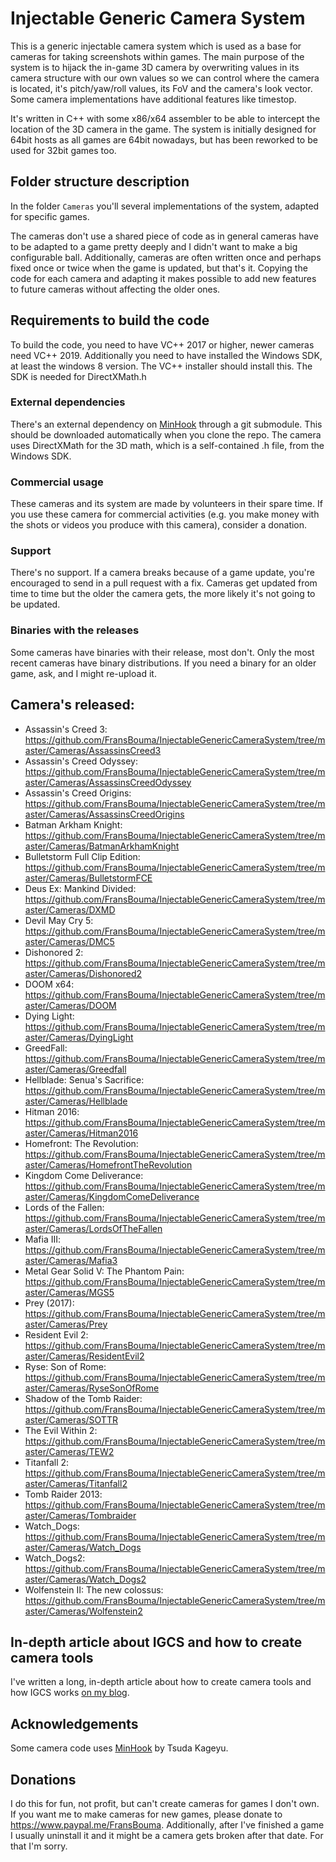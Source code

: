 Injectable Generic Camera System
============================

This is a generic injectable camera system which is used as a base for cameras for taking screenshots within games. 
The main purpose of the system is to hijack the in-game 3D camera by overwriting values in its camera structure
with our own values so we can control where the camera is located, it's pitch/yaw/roll values,
its FoV and the camera's look vector. Some camera implementations have additional features like timestop.

It's written in C++ with some x86/x64 assembler to be able to intercept the location of the 3D camera in the game. 
The system is initially designed for 64bit hosts as all games are 64bit nowadays, but has been reworked to be used for 32bit games too. 

## Folder structure description

In the folder `Cameras` you'll several implementations of the system, adapted for specific games. 

The cameras don't use a shared piece of code as in general cameras have to be adapted to a game pretty deeply and I didn't want to make a big
configurable ball. Additionally, cameras are often written once and perhaps fixed once or twice when the game is updated, but that's it. Copying
the code for each camera and adapting it makes possible to add new features to future cameras without affecting the older ones. 

## Requirements to build the code
To build the code, you need to have VC++ 2017 or higher, newer cameras need VC++ 2019. 
Additionally you need to have installed the Windows SDK, at least the windows 8 version. The VC++ installer should install this. 
The SDK is needed for DirectXMath.h

### External dependencies
There's an external dependency on [MinHook](https://github.com/TsudaKageyu/minhook) through a git submodule. This should be downloaded
automatically when you clone the repo. The camera uses DirectXMath for the 3D math, which is a self-contained .h file, from the Windows SDK. 

### Commercial usage 
These cameras and its system are made by volunteers in their spare time. If you use these camera for commercial activities 
(e.g. you make money with the shots or videos you produce with this camera), consider a donation. 

### Support
There's no support. If a camera breaks because of a game update, you're encouraged to send in a pull request with a fix. Cameras get updated from time to time
but the older the camera gets, the more likely it's not going to be updated. 

### Binaries with the releases
Some cameras have binaries with their release, most don't. Only the most recent cameras have binary distributions. If you need a binary for an older game,
ask, and I might re-upload it. 

## Camera's released: 
* Assassin's Creed 3: https://github.com/FransBouma/InjectableGenericCameraSystem/tree/master/Cameras/AssassinsCreed3
* Assassin's Creed Odyssey: https://github.com/FransBouma/InjectableGenericCameraSystem/tree/master/Cameras/AssassinsCreedOdyssey
* Assassin's Creed Origins: https://github.com/FransBouma/InjectableGenericCameraSystem/tree/master/Cameras/AssassinsCreedOrigins
* Batman Arkham Knight: https://github.com/FransBouma/InjectableGenericCameraSystem/tree/master/Cameras/BatmanArkhamKnight
* Bulletstorm Full Clip Edition: https://github.com/FransBouma/InjectableGenericCameraSystem/tree/master/Cameras/BulletstormFCE
* Deus Ex: Mankind Divided: https://github.com/FransBouma/InjectableGenericCameraSystem/tree/master/Cameras/DXMD
* Devil May Cry 5: https://github.com/FransBouma/InjectableGenericCameraSystem/tree/master/Cameras/DMC5
* Dishonored 2: https://github.com/FransBouma/InjectableGenericCameraSystem/tree/master/Cameras/Dishonored2
* DOOM x64: https://github.com/FransBouma/InjectableGenericCameraSystem/tree/master/Cameras/DOOM
* Dying Light: https://github.com/FransBouma/InjectableGenericCameraSystem/tree/master/Cameras/DyingLight
* GreedFall: https://github.com/FransBouma/InjectableGenericCameraSystem/tree/master/Cameras/Greedfall
* Hellblade: Senua's Sacrifice: https://github.com/FransBouma/InjectableGenericCameraSystem/tree/master/Cameras/Hellblade
* Hitman 2016: https://github.com/FransBouma/InjectableGenericCameraSystem/tree/master/Cameras/Hitman2016
* Homefront: The Revolution: https://github.com/FransBouma/InjectableGenericCameraSystem/tree/master/Cameras/HomefrontTheRevolution
* Kingdom Come Deliverance: https://github.com/FransBouma/InjectableGenericCameraSystem/tree/master/Cameras/KingdomComeDeliverance
* Lords of the Fallen: https://github.com/FransBouma/InjectableGenericCameraSystem/tree/master/Cameras/LordsOfTheFallen
* Mafia III: https://github.com/FransBouma/InjectableGenericCameraSystem/tree/master/Cameras/Mafia3
* Metal Gear Solid V: The Phantom Pain: https://github.com/FransBouma/InjectableGenericCameraSystem/tree/master/Cameras/MGS5
* Prey (2017): https://github.com/FransBouma/InjectableGenericCameraSystem/tree/master/Cameras/Prey
* Resident Evil 2: https://github.com/FransBouma/InjectableGenericCameraSystem/tree/master/Cameras/ResidentEvil2
* Ryse: Son of Rome: https://github.com/FransBouma/InjectableGenericCameraSystem/tree/master/Cameras/RyseSonOfRome
* Shadow of the Tomb Raider: https://github.com/FransBouma/InjectableGenericCameraSystem/tree/master/Cameras/SOTTR
* The Evil Within 2: https://github.com/FransBouma/InjectableGenericCameraSystem/tree/master/Cameras/TEW2
* Titanfall 2: https://github.com/FransBouma/InjectableGenericCameraSystem/tree/master/Cameras/Titanfall2
* Tomb Raider 2013: https://github.com/FransBouma/InjectableGenericCameraSystem/tree/master/Cameras/Tombraider
* Watch_Dogs: https://github.com/FransBouma/InjectableGenericCameraSystem/tree/master/Cameras/Watch_Dogs
* Watch_Dogs2: https://github.com/FransBouma/InjectableGenericCameraSystem/tree/master/Cameras/Watch_Dogs2
* Wolfenstein II: The new colossus: https://github.com/FransBouma/InjectableGenericCameraSystem/tree/master/Cameras/Wolfenstein2

## In-depth article about IGCS and how to create camera tools
I've written a long, in-depth article about how to create camera tools and how IGCS works [on my blog](https://weblogs.asp.net/fbouma/let-s-add-a-photo-mode-to-wolfenstein-ii-the-new-colossus-pc).

## Acknowledgements
Some camera code uses [MinHook](https://github.com/TsudaKageyu/minhook) by Tsuda Kageyu.

## Donations
I do this for fun, not profit, but can't create cameras for games I don't own. If you want me to make cameras for new games, please donate
to https://www.paypal.me/FransBouma. Additionally, after I've finished a game I usually uninstall it and it might be a camera gets broken after that date. 
For that I'm sorry.



